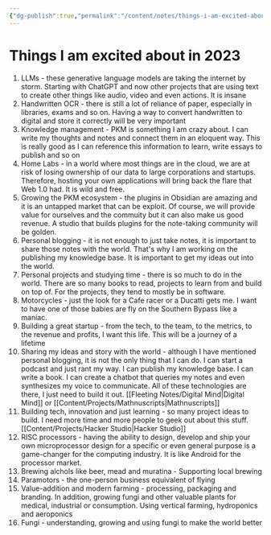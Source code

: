 ```yaml
---
{"dg-publish":true,"permalink":"/content/notes/things-i-am-excited-about-in-2023/"}
---
```


# Things I am excited about in 2023

1. LLMs - these generative language models are taking the internet by storm. Starting with ChatGPT and now other projects that are using text to create other things like audio, video and even actions. It is insane
2. Handwritten OCR - there is still a lot of reliance of paper, especially in libraries, exams and so on. Having a way to convert handwritten to digital and store it correctly will be very important
3. Knowledge management - PKM is something I am crazy about. I can write my thoughts and notes and connect them in an eloquent way. This is really good as I can reference this information to learn, write essays to publish and so on
4. Home Labs - in a world where most things are in the cloud, we are at risk of losing ownership of our data to large corporations and startups. Therefore, hosting your own applications will bring back the flare that Web 1.0 had. It is wild and free.
5. Growing the PKM ecosystem - the plugins in Obsidian are amazing and it is an untapped market that can be exploit. Of course, we will provide value for ourselves and the commuity but it can also make us good revenue. A studio that builds plugins for the note-taking community will be golden.
6. Personal blogging - it is not enough to just take notes, it is important to share those notes with the world. That's why I am working on the publishing my knowledge base. It is important to get my ideas out into the world. 
7. Personal projects and studying time - there is so much to do in the world. There are so many books to read, projects to learn from and build on top of. For the projects, they tend to mostly be in software.
9. Motorcycles - just the look for a Cafe racer or a Ducatti gets me. I want to have one of those babies are fly on the Southern Bypass like a maniac.
10. Building a great startup - from the tech, to the team, to the metrics, to the revenue and profits, I want this life. This will be a journey of a lifetime
11. Sharing my ideas and story with the world - although I have mentioned personal blogging, it is not the only thing that I can do. I can start a podcast and just rant my way. I can publish my knowledge base. I can write a book. I can create a chatbot that queries my notes and even synthesizes my voice to communicate. All of these technologies are there, I just need to build it out. [[Fleeting Notes/Digital Mind\|Digital Mind]] or [[Content/Projects/Mathnuscripts\|Mathnuscripts]]
12. Building tech, innovation and just learning - so many project ideas to build. I need more time and more people to geek out about this stuff. [[Content/Projects/Hacker Studio\|Hacker Studio]]
13. RISC processors - having the ability to design, develop and ship your own microprocessor design for a specific or even general purpose is a game-changer for the computing industry. It is like Android for the processor market.
14. Brewing alchols like beer, mead and muratina - Supporting local brewing
15. Paramotors - the one-person business equivalent of flying
16. Value-addition and modern farming - processing, packaging and branding. In addition, growing fungi and other valuable plants for medical, industrial or consumption. Using vertical farming, hydroponics and aeroponics
17. Fungi - understanding, growing and using fungi to make the world better